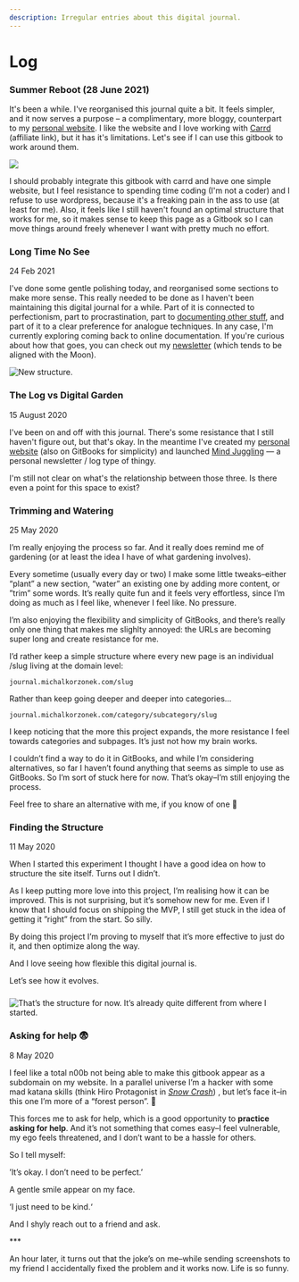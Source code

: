 ```yaml
---
description: Irregular entries about this digital journal.
---
```


# Log

### Summer Reboot \(28 June 2021\)

It's been a while. I've reorganised this journal quite a bit. It feels simpler, and it now serves a purpose – a complimentary, more bloggy, counterpart to my [personal website](https://michalkorzonek.com). I like the website and I love working with [Carrd](https://try.carrd.co/sfzwv59j) \(affiliate link\), but it has it's limitations. Let's see if I can use this gitbook to work around them.

![](../.gitbook/assets/screenshot-2021-06-28-at-15.21.26.png)

I should probably integrate this gitbook with carrd and have one simple website, but I feel resistance to spending time coding \(I'm not a coder\) and I refuse to use wordpress, because it's a freaking pain in the ass to use \(at least for me\). Also, it feels like I still haven't found an optimal structure that works for me, so it makes sense to keep this page as a Gitbook so I can move things around freely whenever I want with pretty much no effort.

### Long Time No See

24 Feb 2021

I've done some gentle polishing today, and reorganised some sections to make more sense. This really needed to be done as I haven't been maintaining this digital journal for a while. Part of it is connected to perfectionism, part to procrastination, part to [documenting other stuff](https://michalkorzonek.com/#documentation), and part of it to a clear preference for analogue techniques. In any case, I'm currently exploring coming back to online documentation. If you're curious about how that goes, you can check out my [newsletter](https://mindjuggling.substack.com) \(which tends to be aligned with the Moon\).

![New structure.](../.gitbook/assets/screenshot-2021-02-24-at-11.12.32.png)

### The Log vs Digital Garden

15 August 2020

I've been on and off with this journal. There's some resistance that I still haven't figure out, but that's okay. In the meantime I've created my [personal website](https://michalkorzonek.com) \(also on GitBooks for simplicity\) and launched [Mind Juggling](https://mindjuggling.substack.com/) — a personal newsletter / log type of thingy.

I'm still not clear on what's the relationship between those three. Is there even a point for this space to exist?

### Trimming and Watering

25 May 2020

I’m really enjoying the process so far. And it really does remind me of gardening \(or at least the idea I have of what gardening involves\).

Every sometime \(usually every day or two\) I make some little tweaks–either “plant” a new section, “water” an existing one by adding more content, or ”trim” some words. It’s really quite fun and it feels very effortless, since I’m doing as much as I feel like, whenever I feel like. No pressure.

I’m also enjoying the flexibility and simplicity of GitBooks, and there’s really only one thing that makes me slighlty annoyed: the URLs are becoming super long and create resistance for me. 

I’d rather keep a simple structure where every new page is an individual /slug living at the domain level:

```text
journal.michalkorzonek.com/slug
```

Rather than keep going deeper and deeper into categories...

```text
journal.michalkorzonek.com/category/subcategory/slug
```

I keep noticing that the more this project expands, the more resistance I feel towards categories and subpages. It’s just not how my brain works.

I couldn’t find a way to do it in GitBooks, and while I’m considering alternatives,  so far I haven’t found anything that seems as simple to use as GitBooks. So I’m sort of stuck here for now. That’s okay–I’m still enjoying the process.

Feel free to share an alternative with me, if you know of one 🙏

### Finding the Structure

11 May 2020

When I started this experiment I thought I have a good idea on how to structure the site itself. Turns out I didn’t. 

As I keep putting more love into this project, I’m realising how it can be improved. This is not surprising, but it’s somehow new for me. Even if I know that I should focus on shipping the MVP, I still get stuck in the idea of getting it ”right” from the start. So silly.

By doing this project I’m proving to myself that it’s more effective to just do it, and then optimize along the way.

And I love seeing how flexible this digital journal is.

Let’s see how it evolves.

### 

![That&#x2019;s the structure for now. It&#x2019;s already quite different from where I started.](../.gitbook/assets/img_2743.jpeg)

### Asking for help 😨 

8 May 2020

I feel like a total n00b not being able to make this gitbook appear as a subdomain on my website. In a parallel universe I’m a hacker with some mad katana skills \(think Hiro Protagonist in [_Snow Crash_](https://en.wikipedia.org/wiki/Snow_Crash)\) , but let’s face it–in this one I’m more of a “forest person”. 🌳

This forces me to ask for help, which is a good opportunity to **practice asking for help**. And it’s not something that comes easy–I feel vulnerable, my ego feels threatened, and I don’t want to be a hassle for others.

So I tell myself: 

’It’s okay. I don’t need to be perfect.’

A gentle smile appear on my face.

‘I just need to be kind.‘

And I shyly reach out to a friend and ask.

\*\*\*

An hour later, it turns out that the joke’s on me–while sending screenshots to my friend I accidentally fixed the problem and it works now. Life is so funny.

